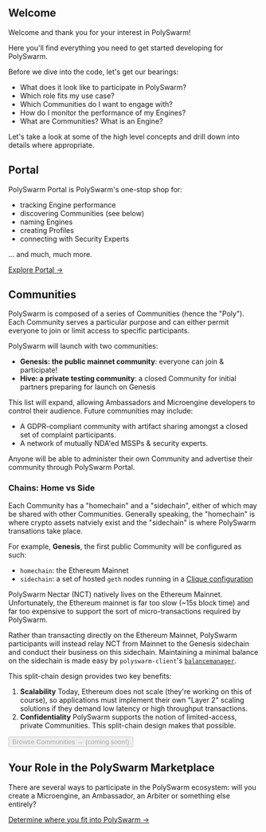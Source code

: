 ## Welcome

Welcome and thank you for your interest in PolySwarm!

Here you'll find everything you need to get started developing for PolySwarm.

Before we dive into the code, let's get our bearings:

* What does it look like to participate in PolySwarm?
* Which role fits my use case?
* Which Communities do I want to engage with?
* How do I monitor the performance of my Engines?
* What are Communities? What is an Engine?

Let's take a look at some of the high level concepts and drill down into details where appropriate.

## Portal

PolySwarm Portal is PolySwarm's one-stop shop for:

* tracking Engine performance
* discovering Communities (see below)
* naming Engines
* creating Profiles
* connecting with Security Experts

... and much, much more.

[Explore Portal →](https://polyswarm.network/)

## Communities

PolySwarm is composed of a series of Communities (hence the "Poly"). Each Community serves a particular purpose and can either permit everyone to join or limit access to specific participants.

PolySwarm will launch with two communities:

* **Genesis: the public mainnet community**: everyone can join & participate!
* **Hive: a private testing community**: a closed Community for initial partners preparing for launch on Genesis

This list will expand, allowing Ambassadors and Microengine developers to control their audience. Future communities may include:

* A GDPR-compliant community with artifact sharing amongst a closed set of complaint participants.
* A network of mutually NDA'ed MSSPs & security experts.

Anyone will be able to administer their own Community and advertise their community through PolySwarm Portal.

### Chains: Home vs Side

Each Community has a "homechain" and a "sidechain", either of which may be shared with other Communities. Generally speaking, the "homechain" is where crypto assets natviely exist and the "sidechain" is where PolySwarm transations take place.

For example, **Genesis**, the first public Community will be configured as such:

* `homechain`: the Ethereum Mainnet
* `sidechain`: a set of hosted `geth` nodes running in a [Clique configuration](https://github.com/ethereum/EIPs/issues/225)

PolySwarm Nectar (NCT) natively lives on the Ethereum Mainnet. Unfortunately, the Ethereum mainnet is far too slow (~15s block time) and far too expensive to support the sort of micro-transactions required by PolySwarm.

Rather than transacting directly on the Ethereum Mainnet, PolySwarm participants will instead relay NCT from Mainnet to the Genesis sidechain and conduct their business on this sidechain. Maintaining a minimal balance on the sidechain is made easy by `polyswarm-client`'s [`balancemanager`](https://github.com/polyswarm/polyswarm-client/tree/master/src/balancemanager).

This split-chain design provides two key benefits:

1. **Scalability** Today, Ethereum does not scale (they're working on this of course), so applications must implement their own "Layer 2" scaling solutions if they demand low latency or high throughput transactions.
2. **Confidentiality** PolySwarm supports the notion of limited-access, private Communities. This split-chain design makes that possible.

<button disabled>Browse Communities → (coming soon!)</button>

## Your Role in the PolySwarm Marketplace

There are several ways to participate in the PolySwarm ecosystem: will you create a Microengine, an Ambassador, an Arbiter or something else entirely?

[Determine where you fit into PolySwarm →](/concepts-participants/)